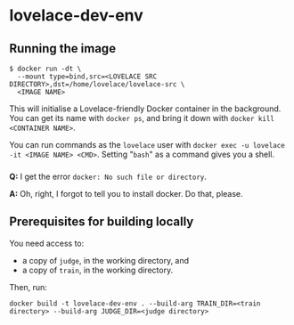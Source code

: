 # lovelace-dev-env

## Running the image

```
$ docker run -dt \
  --mount type=bind,src=<LOVELACE SRC DIRECTORY>,dst=/home/lovelace/lovelace-src \
  <IMAGE NAME>
```

This will initialise a Lovelace-friendly Docker container in the background.
You can get its name with `docker ps`, and bring it down with `docker kill <CONTAINER NAME>`.

You can run commands as the `lovelace` user with `docker exec -u lovelace -it <IMAGE NAME> <CMD>`.
Setting "`bash`" as a command gives you a shell.

###

**Q:** I get the error `docker: No such file or directory`.

**A:** Oh, right, I forgot to tell you to install docker. Do that, please.

## Prerequisites for building locally

You need access to:
- a copy of `judge`, in the working directory, and
- a copy of `train`, in the working directory.

Then, run:
```
docker build -t lovelace-dev-env . --build-arg TRAIN_DIR=<train directory> --build-arg JUDGE_DIR=<judge directory>
```
